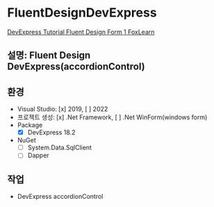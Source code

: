 # FluentDesignDevExpress

[DevExpress Tutorial   Fluent Design Form 1  FoxLearn](https://youtu.be/8FmLQG9pjV4)

## 설명:  Fluent Design DevExpress(accordionControl)

## 환경
* Visual Studio: [x] 2019, [ ] 2022
* 프로젝트 생성: [x] .Net Framework, [ ] .Net WinForm(windows form)
* Package 
  * [x] DevExpress 18.2
* NuGet
  * [ ] System.Data.SqlClient
  * [ ] Dapper

## 작업
* DevExpress accordionControl